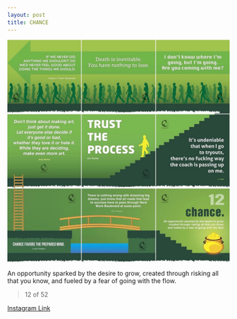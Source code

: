 ```yaml
---
layout: post
title: CHANCE
---
```


![12 CHANCE](/images/dc12.jpg)

An opportunity sparked by the desire to grow, created through risking all that you know, and fueled by a fear of going with the flow.

> 12 of 52

[Instagram Link](https://www.instagram.com/p/lqE8J5xMva/)
